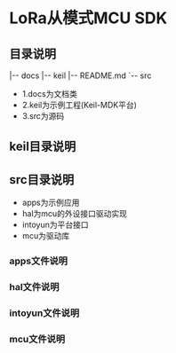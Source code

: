 # LoRa从模式MCU SDK

## 目录说明
|-- docs
|-- keil
|-- README.md
`-- src

- 1.docs为文档类
- 2.keil为示例工程(Keil-MDK平台)
- 3.src为源码

## keil目录说明

## src目录说明
- apps为示例应用
- hal为mcu的外设接口驱动实现
- intoyun为平台接口
- mcu为驱动库


### apps文件说明

### hal文件说明

### intoyun文件说明

### mcu文件说明
